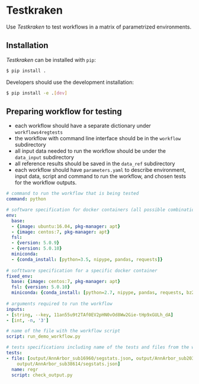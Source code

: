 # Testkraken

Use _Testkraken_ to test workflows in a matrix of parametrized environments.

## Installation

_Testkraken_ can be installed with `pip`:

```bash
$ pip install .
```

Developers should use the development installation:

```bash
$ pip install -e .[dev]
```

## Preparing workflow for testing

* each workflow should have a separate dictionary under `workflows4regtests`
* the workflow with command line interface should be in the `workflow` subdirectory
* all input data needed to run the workflow should be under the `data_input` subdirectory
* all reference results should be saved in the `data_ref` subdirectory
* each workflow should have `parameters.yaml` to describe environment, input data, script and command to run the workflow, and chosen tests for the workflow outputs.

```yaml
# command to run the workflow that is being tested
command: python

# software specification for docker containers (all possible combination)
env:
  base:
  - {image: ubuntu:16.04, pkg-manager: apt}
  - {image: centos:7, pkg-manager: apt}
  fsl:
  - {version: 5.0.9}
  - {version: 5.0.10}
  miniconda:
  - {conda_install: [python=3.5, nipype, pandas, requests]}
  
# softtware specification for a specific docker container
fixed_env:
  base: {image: centos:7, pkg-manager: apt}
  fsl: {version: 5.0.10}
  miniconda: {conda_install: [python=2.7, nipype, pandas, requests, bz2file]}
  
# arguments required to run the workflow
inputs:
- [string, --key, 11an55u9t2TAf0EV2pHN0vOd8Ww2Gie-tHp9xGULh_dA]
- [int, -n, '3']

# name of the file with the workflow script
script: run_demo_workflow.py

# tests specifications including name of the tests and files from the workflow output
tests:
- file: [output/AnnArbor_sub16960/segstats.json, output/AnnArbor_sub20317/segstats.json,
    output/AnnArbor_sub38614/segstats.json]
  name: regr
  script: check_output.py
```
